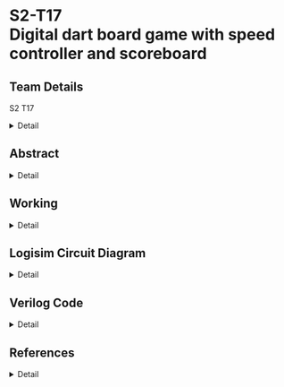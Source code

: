 # S2-T17 </br>Digital dart board game with speed controller and scoreboard
<!-- First Section -->
## Team Details
S2 T17
<details>
  <summary>Detail</summary>

  > Semester: 3rd Sem B. Tech. CSE

  > Section: S2

  > Member-1:Dev Chaudhari , 231CS221 ,devchaudhari.231cs221@nitk.edu.in

  > member-2:Himanshu Bande, 231CS225 ,himanshubande.231cs225@nitk.edu.in

  > Member-3:Aryan         , 231CS213 ,aryan.231cs213@nitk.edu.in
</details>

<!-- Second Section -->
## Abstract
<details>
  <summary>Detail</summary>
 1. Motivation: A dart board game is not only a fun way to pass the time but also serves
as an engaging tool to develop various skills in individuals. The implementation of a Finite
State Machine (FSM)1 in the digital dart game serves as a robust framework to manage the
various states of gameplay efficiently. This game emphasizes precision and timing, making
it an excellent way to enhance focus and hand-eye coordination2. Through this project, we
aim to create a digital version of the classic dart game using innovative digital circuits. By
incorporating features like speed control and a dynamic scoreboard, players can easily track
their scores while experiencing a customizable level of challenge as the game progresses. This
adaptability adds an exciting layer of suspense and engagement to each round!</br>
2. Problem Statement:</br>
• The system must accept input signals that accurately represent dart throws on a virtual
dartboard.</br>
• The dartboard must feature a sufficiently large number of distinct target regions, with
the bullseye being the most challenging to hit.</br>
• Additionally, the game should introduce variations to increase difficulty, ensuring a stim-
ulating experience for players.</br>
• The scoreboard must effectively record game points over a wide range, avoiding overflow
to accommodate prolonged game play .</br>
• The overall objective is to develop a digital dart game that is both entertaining and
capable of accommodating multiple players while providing an intuitive and responsive
game play experience.</br>
3. Features:</br>• The dartboard utilizes an input signal from a dart throw, represented as a time-varying
pointer that periodically navigates among four concentric target regions, illuminated by
LEDs to indicate the pointer’s position.</br>
• The scoreboard can accurately record at least 20 throws without risk of overflow, ensuring
comprehensive tracking of player performance.</br>
• The dartboard includes a variable speed controller, allowing players to adjust the speed
at which the pointer changes position, enhancing the challenge.</br>
• The game is designed for up to three players, promoting friendly competition and social
interaction.</br>
• Penalty will be imposed on the player if the throw time limit is exceeded.</br>
</details>

<!-- Third Section -->
## Working
<details>
  <summary>Detail</summary>

  > ![image](https://github.com/Devchaudhari1/S2-T17/blob/main/Digital%20dartboard%20game%20modularized.drawio.png)
</details>

<!-- Fourth Section -->
## Logisim Circuit Diagram
<details>
  <summary>Detail</summary>
  > ![image](https://github.com/Devchaudhari1/S2-T17/blob/main/S2_T17.png)
      https://github.com/Devchaudhari1/S2-T17/blob/main/S2_T17.png
  > Update a neat logisim circuit diagram
</details>

<!-- Fifth Section -->
## Verilog Code
<details>
  <summary>Detail</summary>

  > Neatly update the Verilog code in code style only.
</details>


<!--Sixth Section-->
## References
<details>
 <summary>Detail</summary>

1. [Digital anti-windup PI controllers for variable-speed motor drives using FPGA and stochastic theory](https://ieeexplore.ieee.org/document/1640711) by Zhang, Dai; Li, Hui; Collins, Emmanuel G. Published in *IEEE Transactions on Power Electronics*, Volume 21, Issue 5, Pages 1496–1501, Year 2006.

2. [Real-time digital hardware simulation of power electronics and drives](https://ieeexplore.ieee.org/document/4130508) by Parma, Gustavo G; Dinavahi, Venkata. Published in *IEEE Transactions on Power Delivery*, Volume 22, Issue 2, Pages 1235–1246, Year 2007.
</details>
